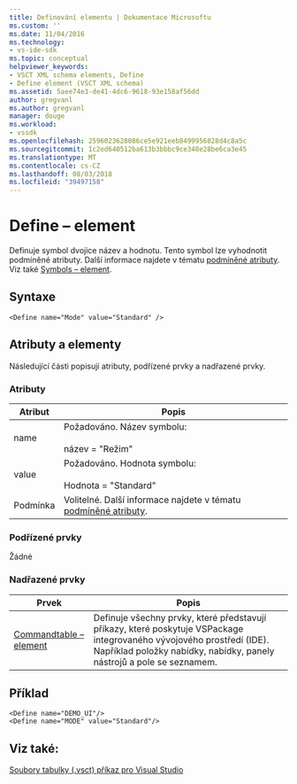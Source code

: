 ```yaml
---
title: Definování elementu | Dokumentace Microsoftu
ms.custom: ''
ms.date: 11/04/2016
ms.technology:
- vs-ide-sdk
ms.topic: conceptual
helpviewer_keywords:
- VSCT XML schema elements, Define
- Define element (VSCT XML schema)
ms.assetid: 5aee74e3-de41-4dc6-9618-93e158af56dd
author: gregvanl
ms.author: gregvanl
manager: douge
ms.workload:
- vssdk
ms.openlocfilehash: 2596023628086ce5e921eeb8499956828d4c8a5c
ms.sourcegitcommit: 1c2ed640512ba613b3bbbc9ce348e28be6ca3e45
ms.translationtype: MT
ms.contentlocale: cs-CZ
ms.lasthandoff: 08/03/2018
ms.locfileid: "39497158"
---
```

# <a name="define-element"></a>Define – element
Definuje symbol dvojice název a hodnotu. Tento symbol lze vyhodnotit podmíněné atributy. Další informace najdete v tématu [podmíněné atributy](../extensibility/vsct-xml-schema-conditional-attributes.md). Viz také [Symbols – element](../extensibility/symbols-element.md).  
  
## <a name="syntax"></a>Syntaxe  
  
```  
<Define name="Mode" value="Standard" />  
```  
  
## <a name="attributes-and-elements"></a>Atributy a elementy  
 Následující části popisují atributy, podřízené prvky a nadřazené prvky.  
  
### <a name="attributes"></a>Atributy  
  
|Atribut|Popis|  
|---------------|-----------------|  
|name|Požadováno. Název symbolu:<br /><br /> název = "Režim"|  
|value|Požadováno. Hodnota symbolu:<br /><br /> Hodnota = "Standard"|  
|Podmínka|Volitelné. Další informace najdete v tématu [podmíněné atributy](../extensibility/vsct-xml-schema-conditional-attributes.md).|  
  
### <a name="child-elements"></a>Podřízené prvky  
 Žádné  
  
### <a name="parent-elements"></a>Nadřazené prvky  
  
|Prvek|Popis|  
|-------------|-----------------|  
|[Commandtable – element](../extensibility/commandtable-element.md)|Definuje všechny prvky, které představují příkazy, které poskytuje VSPackage integrovaného vývojového prostředí (IDE). Například položky nabídky, nabídky, panely nástrojů a pole se seznamem.|  
  
## <a name="example"></a>Příklad  
  
```  
<Define name="DEMO_UI"/>  
<Define name="MODE" value="Standard"/>  
```  
  
## <a name="see-also"></a>Viz také:  
 [Soubory tabulky (.vsct) příkaz pro Visual Studio](../extensibility/internals/visual-studio-command-table-dot-vsct-files.md)